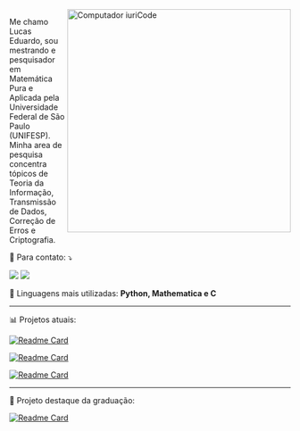 <img src="https://raw.githubusercontent.com/MicaelliMedeiros/micaellimedeiros/master/image/computer-illustration.png" min-width="400px" max-width="400px" width="400px" align="right" alt="Computador iuriCode">

<p align="left"> 
  Me chamo Lucas Eduardo, sou mestrando e pesquisador em Matemática Pura e Aplicada pela Universidade Federal de São Paulo (UNIFESP). Minha area de pesquisa concentra tópicos de Teoria da Informação, Transmissão de Dados, Correção de Erros e Criptografia. 
</p>
<p align="left">
  💌 Para contato: ⤵️
</p>

<p align="left">
  <a href="mailto:lucasedng@gmail.com" alt="Gmail">
  <img src="https://img.shields.io/badge/-Gmail-FF0000?style=flat-square&labelColor=FF0000&logo=gmail&logoColor=white&link = mailto:lucasedng@gmail.com" /></a>

  <a href=http://www.linkedin.com/in/goncalveslucas/ alt="Linkedin">
  <img src="https://img.shields.io/badge/-Linkedin-0e76a8?style=flat-square&logo=Linkedin&logoColor=white&" /></a>
</p>  


<p align="left">
  🦄 Linguagens mais utilizadas: <strong>Python, Mathematica e C</strong>
</p>

_____________________________________________


<p align="left">
 📊 Projetos atuais:
</p>

[![Readme Card](https://github-readme-stats.vercel.app/api/pin/?username=lucasedng&repo=research)](https://github.com/lucasedng/research)

[![Readme Card](https://github-readme-stats.vercel.app/api/pin/?username=lucasedng&repo=discord_bot_public)](https://github.com/lucasedng/discord_bot_public)

[![Readme Card](https://github-readme-stats.vercel.app/api/pin/?username=lucasedng&repo=lattices_api)](https://github.com/lucasedng/lattices_api)
_____________________________________________

<p align="left">
  💼 Projeto destaque da graduação:
</p>

[![Readme Card](https://github-readme-stats.vercel.app/api/pin/?username=lucasedng&repo=computational-modeling-and-simulation)](https://github.com/lucasedng/computational-modeling-and-simulation/tree/main/projetofinal)
